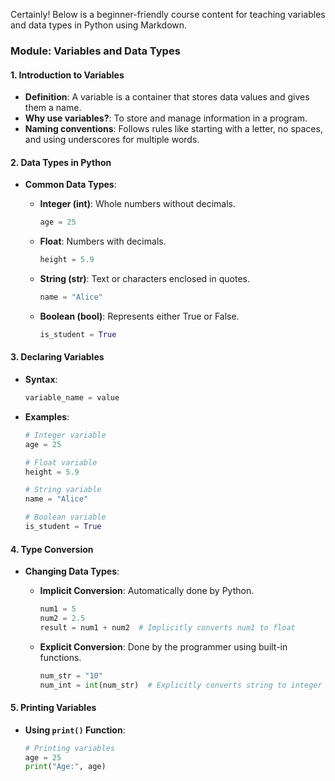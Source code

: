 Certainly! Below is a beginner-friendly course content for teaching variables and data types in Python using Markdown.

### Module: Variables and Data Types

#### 1. Introduction to Variables
- **Definition**: A variable is a container that stores data values and gives them a name.
- **Why use variables?**: To store and manage information in a program.
- **Naming conventions**: Follows rules like starting with a letter, no spaces, and using underscores for multiple words.

#### 2. Data Types in Python
- **Common Data Types**:
  - **Integer (int)**: Whole numbers without decimals.
    ```python
    age = 25
    ```

  - **Float**: Numbers with decimals.
    ```python
    height = 5.9
    ```

  - **String (str)**: Text or characters enclosed in quotes.
    ```python
    name = "Alice"
    ```

  - **Boolean (bool)**: Represents either True or False.
    ```python
    is_student = True
    ```

#### 3. Declaring Variables
- **Syntax**:
  ```python
  variable_name = value
  ```

- **Examples**:
  ```python
  # Integer variable
  age = 25

  # Float variable
  height = 5.9

  # String variable
  name = "Alice"

  # Boolean variable
  is_student = True
  ```

#### 4. Type Conversion
- **Changing Data Types**:
  - **Implicit Conversion**: Automatically done by Python.
    ```python
    num1 = 5
    num2 = 2.5
    result = num1 + num2  # Implicitly converts num1 to float
    ```

  - **Explicit Conversion**: Done by the programmer using built-in functions.
    ```python
    num_str = "10"
    num_int = int(num_str)  # Explicitly converts string to integer
    ```

#### 5. Printing Variables
- **Using `print()` Function**:
  ```python
  # Printing variables
  age = 25
  print("Age:", age)
  ```
